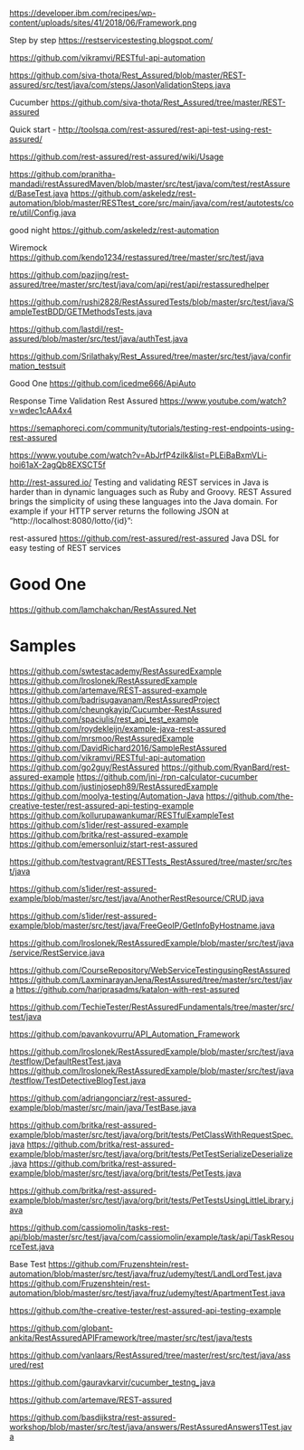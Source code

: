 
https://developer.ibm.com/recipes/wp-content/uploads/sites/41/2018/06/Framework.png

Step by step
https://restservicestesting.blogspot.com/


https://github.com/vikramvi/RESTful-api-automation

https://github.com/siva-thota/Rest_Assured/blob/master/REST-assured/src/test/java/com/steps/JasonValidationSteps.java

Cucumber
https://github.com/siva-thota/Rest_Assured/tree/master/REST-assured


Quick start - http://toolsqa.com/rest-assured/rest-api-test-using-rest-assured/

https://github.com/rest-assured/rest-assured/wiki/Usage

https://github.com/pranitha-mandadi/restAssuredMaven/blob/master/src/test/java/com/test/restAssured/BaseTest.java
https://github.com/askeledz/rest-automation/blob/master/RESTtest_core/src/main/java/com/rest/autotests/core/util/Config.java

good night
https://github.com/askeledz/rest-automation

Wiremock
https://github.com/kendo1234/restassured/tree/master/src/test/java

https://github.com/pazjing/rest-assured/tree/master/src/test/java/com/api/rest/api/restassuredhelper

https://github.com/rushi2828/RestAssuredTests/blob/master/src/test/java/SampleTestBDD/GETMethodsTests.java


https://github.com/lastdil/rest-assured/blob/master/src/test/java/authTest.java

https://github.com/Srilathaky/Rest_Assured/tree/master/src/test/java/confirmation_testsuit

Good One
https://github.com/icedme666/ApiAuto



Response Time Validation Rest Assured
https://www.youtube.com/watch?v=wdec1cAA4x4


https://semaphoreci.com/community/tutorials/testing-rest-endpoints-using-rest-assured

https://www.youtube.com/watch?v=AbJrfP4ziIk&list=PLEiBaBxmVLi-hoi61aX-2agQb8EXSCT5f

http://rest-assured.io/
Testing and validating REST services in Java is harder than in dynamic languages such as Ruby and Groovy. REST Assured brings the simplicity of using these languages into the Java domain. For example if your HTTP server returns the following JSON at “http://localhost:8080/lotto/{id}”:


rest-assured https://github.com/rest-assured/rest-assured
Java DSL for easy testing of REST services

# Good One
https://github.com/lamchakchan/RestAssured.Net


# Samples
https://github.com/swtestacademy/RestAssuredExample
https://github.com/lroslonek/RestAssuredExample
https://github.com/artemave/REST-assured-example
https://github.com/badrisugavanam/RestAssuredProject
https://github.com/cheungkayip/Cucumber-RestAssured
https://github.com/spaciulis/rest_api_test_example
https://github.com/roydekleijn/example-java-rest-assured
https://github.com/mrsmoo/RestAssuredExample
https://github.com/DavidRichard2016/SampleRestAssured
https://github.com/vikramvi/RESTful-api-automation
https://github.com/go2guy/RestAssured
https://github.com/RyanBard/rest-assured-example
https://github.com/jni-/rpn-calculator-cucumber
https://github.com/justinjoseph89/RestAssuredExample
https://github.com/moolya-testing/Automation-Java
https://github.com/the-creative-tester/rest-assured-api-testing-example
https://github.com/kollurupawankumar/RESTfulExampleTest
https://github.com/s1ider/rest-assured-example
https://github.com/britka/rest-assured-example
https://github.com/emersonluiz/start-rest-assured


https://github.com/testvagrant/RESTTests_RestAssured/tree/master/src/test/java

https://github.com/s1ider/rest-assured-example/blob/master/src/test/java/AnotherRestResource/CRUD.java

https://github.com/s1ider/rest-assured-example/blob/master/src/test/java/FreeGeoIP/GetInfoByHostname.java





https://github.com/lroslonek/RestAssuredExample/blob/master/src/test/java/service/RestService.java

https://github.com/CourseRepository/WebServiceTestingusingRestAssured
 https://github.com/LaxminarayanJena/RestAssured/tree/master/src/test/java
https://github.com/hariprasadms/katalon-with-rest-assured

https://github.com/TechieTester/RestAssuredFundamentals/tree/master/src/test/java

https://github.com/pavankovurru/API_Automation_Framework

https://github.com/lroslonek/RestAssuredExample/blob/master/src/test/java/testflow/DefaultRestTest.java
https://github.com/lroslonek/RestAssuredExample/blob/master/src/test/java/testflow/TestDetectiveBlogTest.java

https://github.com/adriangonciarz/rest-assured-example/blob/master/src/main/java/TestBase.java

https://github.com/britka/rest-assured-example/blob/master/src/test/java/org/brit/tests/PetClassWithRequestSpec.java
https://github.com/britka/rest-assured-example/blob/master/src/test/java/org/brit/tests/PetTestSerializeDeserialize.java
https://github.com/britka/rest-assured-example/blob/master/src/test/java/org/brit/tests/PetTests.java

https://github.com/britka/rest-assured-example/blob/master/src/test/java/org/brit/tests/PetTestsUsingLittleLibrary.java

https://github.com/cassiomolin/tasks-rest-api/blob/master/src/test/java/com/cassiomolin/example/task/api/TaskResourceTest.java

Base Test
https://github.com/Fruzenshtein/rest-automation/blob/master/src/test/java/fruz/udemy/test/LandLordTest.java
https://github.com/Fruzenshtein/rest-automation/blob/master/src/test/java/fruz/udemy/test/ApartmentTest.java


https://github.com/the-creative-tester/rest-assured-api-testing-example

https://github.com/globant-ankita/RestAssuredAPIFramework/tree/master/src/test/java/tests

https://github.com/vanlaars/RestAssured/tree/master/rest/src/test/java/assured/rest


https://github.com/gauravkarvir/cucumber_testng_java


https://github.com/artemave/REST-assured


https://github.com/basdijkstra/rest-assured-workshop/blob/master/src/test/java/answers/RestAssuredAnswers1Test.java

